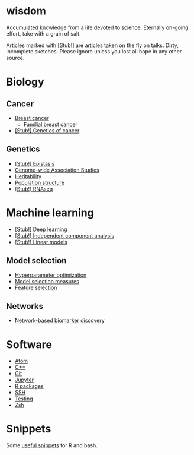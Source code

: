 # wisdom

Accumulated knowledge from a life devoted to science. Eternally on-going effort, take with a grain of salt.

Articles marked with \[Stub!\] are articles taken on the fly on talks. Dirty, incomplete sketches. Please ignore unless you lost all hope in any other source.

# Biology

## Cancer

* [Breast cancer](notes/bio/brca.md)
  * [Familial breast cancer](notes/bio/familial_brca.md)
* [\[Stub!\] Genetics of cancer](notes/bio/cancer_genetics.md)

## Genetics

* [\[Stub!\] Epistasis](notes/bio/epistasis.md)
* [Genome-wide Association Studies](notes/bio/gwas.md)
* [Heritability](notes/bio/heritability.md)
* [Population structure](notes/bio/population_structure.md)
* [\[Stub!\] RNAseq](notes/bio/rnaseq.md)

# Machine learning

* [\[Stub!\] Deep learning](notes/machine_learning/deep_learning.md)
* [\[Stub!\] Independent component analysis](notes/data_analysis/independent_component_analysis.md)
* [\[Stub!\] Linear models](notes/machine_learning/linear_models.md)

## Model selection

* [Hyperparameter optimization](notes/machine_learning/hyperparameter_optimization.md)
* [Model selection measures](notes/machine_learning/model_selection_measures.md)
* [Feature selection](notes/machine_learning/feature_selection.md)

## Networks

* [Network-based biomarker discovery](notes/machine_learning/network_biomarker_discovery.md)

# Software

* [Atom](notes/software/atom.md)
* [C++](notes/software/cpp.md)
* [Git](notes/software/git.md)
* [Jupyter](notes/software/jupyter.md)
* [R packages](notes/software/rpackages.md)
* [SSH](notes/software/ssh.md)
* [Testing](notes/software/testing.md)
* [Zsh](notes/software/zsh.md)

# Snippets

Some [useful snippets](https://github.com/hclimente/wisdom/tree/master/code) for R and bash.
